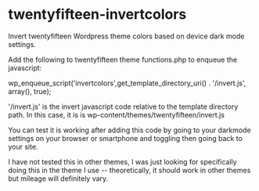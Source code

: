 # twentyfifteen-invertcolors
Invert twentyfifteen Wordpress theme colors based on device dark mode settings.

Add the following to twentyfifteen theme functions.php to enqueue the javascript:

wp_enqueue_script('invertcolors',get_template_directory_uri() . '/invert.js', array(), true);

'/invert.js' is the invert javascript code relative to the template directory path.  In this case, it is is wp-content/themes/twentyfifteen/invert.js

You can test it is working after adding this code by going to your darkmode settings on your browser or smartphone and toggling then going back to your site.

I have not tested this in other themes, I was just looking for specifically doing this in the theme I use -- theoretically, it should work in other themes but
mileage will definitely vary.


